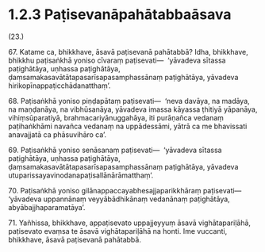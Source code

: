 # 1.2.3 Paṭisevanāpahātabbaāsava

(23.)

67\. Katame ca, bhikkhave, āsavā paṭisevanā pahātabbā? Idha, bhikkhave, bhikkhu paṭisaṅkhā yoniso cīvaraṃ paṭisevati—  ‘yāvadeva sītassa paṭighātāya, uṇhassa paṭighātāya, ḍaṃsamakasavātātapasarīsapasamphassānaṃ paṭighātāya, yāvadeva hirikopīnappaṭicchādanatthaṃ’.

68\. Paṭisaṅkhā yoniso piṇḍapātaṃ paṭisevati—  ‘neva davāya, na madāya, na maṇḍanāya, na vibhūsanāya, yāvadeva imassa kāyassa ṭhitiyā yāpanāya, vihiṃsūparatiyā, brahmacariyānuggahāya, iti purāṇañca vedanaṃ paṭihaṅkhāmi navañca vedanaṃ na uppādessāmi, yātrā ca me bhavissati anavajjatā ca phāsuvihāro ca’.

69\. Paṭisaṅkhā yoniso senāsanaṃ paṭisevati—  ‘yāvadeva sītassa paṭighātāya, uṇhassa paṭighātāya, ḍaṃsamakasavātātapasarīsapasamphassānaṃ paṭighātāya, yāvadeva utuparissayavinodanapaṭisallānārāmatthaṃ’.

70\. Paṭisaṅkhā yoniso gilānappaccayabhesajjaparikkhāraṃ paṭisevati—  ‘yāvadeva uppannānaṃ veyyābādhikānaṃ vedanānaṃ paṭighātāya, abyābajjhaparamatāya’.

71\. Yañhissa, bhikkhave, appaṭisevato uppajjeyyuṃ āsavā vighātapariḷāhā, paṭisevato evaṃsa te āsavā vighātapariḷāhā na honti. Ime vuccanti, bhikkhave, āsavā paṭisevanā pahātabbā.
